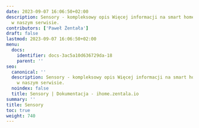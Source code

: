 ```yaml
---
date: 2023-09-07 16:06:50+02:00
description: Sensory - kompleksowy opis Więcej informacji na smart home znajdziesz
  w naszym serwisie.
contributors: ['Paweł Żentała']
draft: false
lastmod: 2023-09-07 16:06:50+02:00
menu:
  docs:
    identifier: docs-3ac5a10d636729da-18
    parent: ''
seo:
  canonical: ''
  description: Sensory - kompleksowy opis Więcej informacji na smart home znajdziesz
    w naszym serwisie.
  noindex: false
  title: Sensory | Dokumentacja - ihome.zentala.io
summary: ''
title: Sensory
toc: true
weight: 740
---
```



